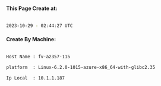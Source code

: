 
   
#### This Page Create at:

```bash

2023-10-29 - 02:44:27 UTC

```

#### Create By Machine:

```bash

Host Name : fv-az357-115

platform  : Linux-6.2.0-1015-azure-x86_64-with-glibc2.35

Ip Local  : 10.1.1.187

```

